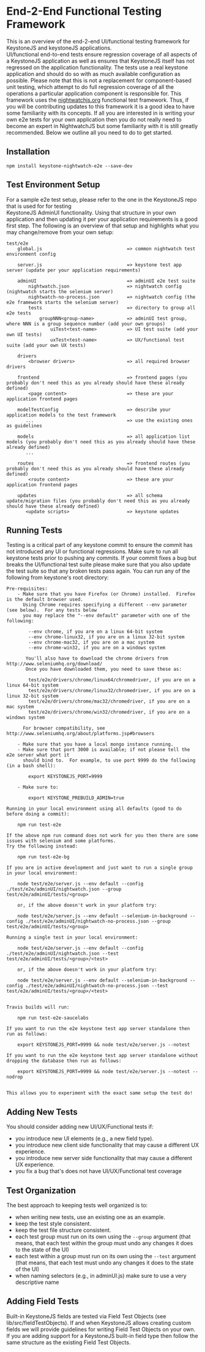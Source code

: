 # End-2-End Functional Testing Framework
This is an overview of the end-2-end UI/functional testing framework for KeystoneJS and keystoneJS applications.  
UI/functional end-to-end tests ensure regression coverage of all aspects of a KeystoneJS application as well as
ensures that KeystoneJS itself has not regressed on the application functionality.  The tests use a real keystone
application and should do so with as much available configuration as possible.  Please note that this is not a
replacement for component-based unit testing, which attempt to do full regression coverage of all the operations 
a particular application component is responsible for.  This framework uses the [nightwatchjs.org](http://nightwatchjs.org/)
functional test framework.  Thus, if you will be contributing updates to this framework it is a good idea to have 
some familiarity with its concepts.  If all you are interested in is writing your own e2e tests for your own
application then you do not really need to become an expert in NightwatchJS but some familiarity with it is still 
greatly recommended.  Below we outline all you need to do to get started. 


## Installation
`npm install keystone-nightwatch-e2e --save-dev`


## Test Environment Setup
For a sample e2e test setup, please refer to the one in the KeystoneJS repo that is used for for testing  
KeystoneJS AdminUI functionality.  Using that structure in your own application and then updating it per your 
application requirements is a good first step. The following is an overview of that setup and highlights what
you may change/remove from your own setup:

    test/e2e
        global.js                               => common nightwatch test environment config

        server.js                               => keystone test app server (update per your application requirements)

        adminUI                                 => adminUI e2e test suite
            nightwatch.json                     => nightwatch config (nightwatch starts the selenium server)
            nightwatch-no-process.json          => nightwatch config (the e2e framework starts the selenium server)
            tests                               => directory to group all e2e tests
                groupNNN<group-name>            => adminUI test group, where NNN is a group sequence number (add your own groups)
                    uiTest<test-name>           => UI test suite (add your own UI tests)
                    uxTest<test-name>           => UX/functional test suite (add your own UX tests)

        drivers
            <browser drivers>                   => all required browser drivers

        frontend                                => frontend pages (you probably don't need this as you already should have these already defined)
            <page content>                      => these are your application frontend pages

        modelTestConfig                         => describe your application models to the test framework
           ...                                  => use the existing ones as guidelines

        models                                  => all application list models (you probably don't need this as you already should have these already defined)
           ...                                  

        routes                                  => frontend routes (you probably don't need this as you already should have these already defined)
            <route content>                     => these are your application frontend pages

        updates                                 => all schema update/migration files (you probably don't need this as you already should have these already defined)
           <update scripts>                     => keystone updates

## Running Tests
Testing is a critical part of any keystone commit to ensure the commit has not introduced any
UI or functional regressions.  Make sure to run all keystone tests prior to pushing any commits.
If your commit fixes a bug but breaks the UI/functional test suite please make sure that you also
update the test suite so that any broken tests pass again.  You can run any of the following
from keystone's root directory:

    Pre-requisites:
        - Make sure that you have Firefox (or Chrome) installed.  Firefox is the default browser used.
          Using Chrome requires specifying a different --env parameter (see below).  For any tests below
          you may replace the "--env default" parameter with one of the following:

            --env chrome, if you are on a linux 64-bit system
            --env chrome-linux32, if you are on a linux 32-bit system
            --env chrome-mac32, if you are on a mac system
            --env chrome-win32, if you are on a windows system

           You'll also have to download the chrome drivers from http://www.seleniumhq.org/download/
           Once you have downloaded them, you need to save these as:

            test/e2e/drivers/chrome/linux64/chromedriver, if you are on a linux 64-bit system
            test/e2e/drivers/chrome/linux32/chromedriver, if you are on a linux 32-bit system
            test/e2e/drivers/chrome/mac32/chromedriver, if you are on a mac system
            test/e2e/drivers/chrome/win32/chromedriver, if you are on a windows system

          For browser compatibility, see http://www.seleniumhq.org/about/platforms.jsp#browsers

        - Make sure that you have a local mongo instance running.
        - Make sure that port 3000 is available; if not please tell the e2e server what port it
          should bind to.  For example, to use port 9999 do the following (in a bash shell):

            export KEYSTONEJS_PORT=9999

        - Make sure to:

            export KEYSTONE_PREBUILD_ADMIN=true

    Running in your local environment using all defaults (good to do before doing a commit):

        npm run test-e2e

    If the above npm run command does not work for you then there are some issues with selenium and some platforms.
    Try the following instead:

        npm run test-e2e-bg

    If you are in active development and just want to run a single group in your local environment:

        node test/e2e/server.js --env default --config ./test/e2e/adminUI/nightwatch.json --group test/e2e/adminUI/tests/<group>

        or, if the above doesn't work in your platform try:

        node test/e2e/server.js --env default --selenium-in-background --config ./test/e2e/adminUI/nightwatch-no-process.json --group test/e2e/adminUI/tests/<group>

    Running a single test in your local environment:

        node test/e2e/server.js --env default --config ./test/e2e/adminUI/nightwatch.json --test test/e2e/adminUI/tests/<group>/<test>

        or, if the above doesn't work in your platform try:

        node test/e2e/server.js --env default --selenium-in-background --config ./test/e2e/adminUI/nightwatch-no-process.json --test test/e2e/adminUI/tests/<group>/<test>


    Travis builds will run:

        npm run test-e2e-saucelabs

    If you want to run the e2e keystone test app server standalone then run as follows:

        export KEYSTONEJS_PORT=9999 && node test/e2e/server.js --notest

    If you want to run the e2e keystone test app server standalone without dropping the database then run as follows:

        export KEYSTONEJS_PORT=9999 && node test/e2e/server.js --notest --nodrop


    This allows you to experiment with the exact same setup the test do!


## Adding New Tests
You should consider adding new UI/UX/Functional tests if:

- you introduce new UI elements (e.g., a new field type).
- you introduce new client side functionality that may cause a different UX experience.
- you introduce new server side functionality that may cause a different UX experience.
- you fix a bug that's does not have UI/UX/Functional test coverage


## Test Organization
The best approach to keeping tests well organized is to:

- when writing new tests, use an existing one as an example.
- keep the test style consistent.
- keep the test file structure consistent.
- each test group must run on its own using the `--group` argument (that means, that each test within the group must undo
any changes it does to the state of the UI)
- each test within a group must run on its own using the `--test` argument (that means, that each test must undo
any changes it does to the state of the UI)
- when naming selectors (e.g., in adminUI.js) make sure to use a very descriptive name


## Adding Field Tests
Built-in KeystoneJS fields are tested via Field Test Objects (see lib/src/fieldTestObjects).  If and when KeystoneJS
allows creating custom fields we will provide guidelines for writing Field Test Objects on your own.  If you are adding
support for a KeystoneJS built-in field type then follow the same structure as the existing Field Test Objects. 

